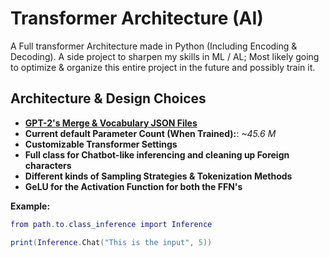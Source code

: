 # Transformer Architecture (AI)

A Full transformer Architecture made in Python (Including Encoding & Decoding). A side project to sharpen my skills in ML / AL; Most likely going to optimize & organize this entire project in the future and possibly train it.

## Architecture & Design Choices

- **[GPT-2's Merge & Vocabulary JSON Files](https://huggingface.co/openai-community/gpt2/tree/main)**
- **Current default Parameter Count (When Trained):**: *~45.6 M*
- **Customizable Transformer Settings**
- **Full class for Chatbot-like inferencing and cleaning up Foreign characters**
- **Different kinds of Sampling Strategies & Tokenization Methods**
- **GeLU for the Activation Function for both the FFN's**

**Example:**

```lua
from path.to.class_inference import Inference 

print(Inference.Chat("This is the input", 5))
```